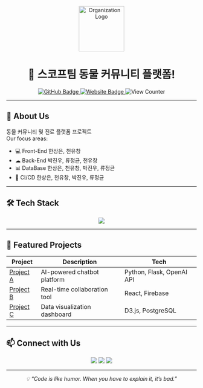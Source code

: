 <!-- Organization Profile README -->

<p align="center">
  <img src="https://avatars.githubusercontent.com/u/0000000?s=200&v=4" width="120" alt="Organization Logo">
</p>

<h1 align="center">🚀 스코프팀 <strong>동물 커뮤니티 플랫폼</strong>!</h1>

<p align="center">
  <a href="https://github.com/your-org">
    <img src="https://img.shields.io/badge/GitHub-Your%20Org-181717?style=flat-square&logo=github" alt="GitHub Badge">
  </a>
  <a href="https://your-website.com">
    <img src="https://img.shields.io/badge/Website-Visit-blue?style=flat-square" alt="Website Badge">
  </a>
  <img src="https://komarev.com/ghpvc/?username=your-org&label=Profile%20Views&color=brightgreen&style=flat-square" alt="View Counter">
</p>

---

## 📌 About Us
동물 커뮤니티 및 진료 플랫폼 프로젝트   
Our focus areas:
- 💻 Front-End 한상은, 천유창 
- ☁ Back-End 박진우, 류정균, 천유창
- 📊 DataBase 한상은, 천유창, 박진우, 류정균
- 📱 CI/CD 한상은, 천유창, 박진우, 류정균

---

## 🛠 Tech Stack
<p align="center">
  <img src="https://skillicons.dev/icons?i=java,js,ts,react,spring,aws,docker,mysql" />
</p>

---

## 🌟 Featured Projects
| Project | Description | Tech |
|---------|-------------|------|
| [Project A](https://github.com/your-org/project-a) | AI-powered chatbot platform | Python, Flask, OpenAI API |
| [Project B](https://github.com/your-org/project-b) | Real-time collaboration tool | React, Firebase |
| [Project C](https://github.com/your-org/project-c) | Data visualization dashboard | D3.js, PostgreSQL |

---

## 📫 Connect with Us
<p align="center">
  <a href="mailto:contact@your-org.com"><img src="https://img.shields.io/badge/Email-contact%40your--org.com-red?style=for-the-badge&logo=gmail"></a>
  <a href="https://linkedin.com/company/your-org"><img src="https://img.shields.io/badge/LinkedIn-Your%20Org-blue?style=for-the-badge&logo=linkedin"></a>
  <a href="https://twitter.com/yourorg"><img src="https://img.shields.io/badge/Twitter-YourOrg-1DA1F2?style=for-the-badge&logo=twitter"></a>
</p>

---

<p align="center">
  <i>💡 “Code is like humor. When you have to explain it, it’s bad.”</i>
</p>
